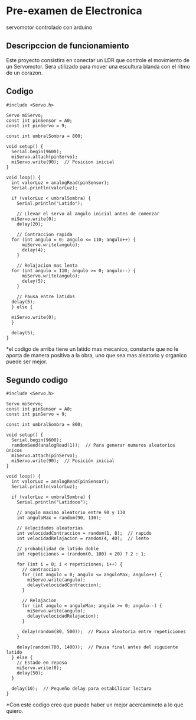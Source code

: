 # Pre-examen de Electronica
servomotor controlado con arduino

## Descripccion de funcionamiento

Este proyecto consistira en conectar un LDR que controle el movimiento de un Servomotor. Sera utilizado para mover una escultura blanda con el ritmo de un corazon.

## Codigo
~~~
#include <Servo.h>

Servo miServo;
const int pinSensor = A0;
const int pinServo = 9;

const int umbralSombra = 800;

void setup() {
  Serial.begin(9600);
  miServo.attach(pinServo);
  miServo.write(90);  // Posicion inicial
}

void loop() {
  int valorLuz = analogRead(pinSensor);
  Serial.println(valorLuz);

  if (valorLuz < umbralSombra) {
    Serial.println("Latido");

    // Llevar el servo al angulo inicial antes de comenzar
  miServo.write(0);
    delay(20);

    // Contraccion rapida
  for (int angulo = 0; angulo <= 110; angulo++) {
      miServo.write(angulo);
      delay(4);
    }

    // Relajacion mas lenta
  for (int angulo = 110; angulo >= 0; angulo--) {
      miServo.write(angulo);
      delay(5);
    }

    // Pausa entre latidos
  delay(5);
  } else {
    
  miServo.write(0); 
  }

  delay(5);
}
~~~

*el codigo de arriba tiene un latido mas mecanico, constante que no le aporta de manera positiva a la obra, uno que sea mas aleatorio y organico puede ser mejor.

## Segundo codigo
~~~
#include <Servo.h>

Servo miServo;
const int pinSensor = A0;
const int pinServo = 9;

const int umbralSombra = 800;

void setup() {
  Serial.begin(9600);
  randomSeed(analogRead(1));  // Para generar numeros aleatorios únicos
  miServo.attach(pinServo);
  miServo.write(90);  // Posición inicial
}

void loop() {
  int valorLuz = analogRead(pinSensor);
  Serial.println(valorLuz);

  if (valorLuz < umbralSombra) {
    Serial.println("Latidooo");

    // angulo maximo aleatorio entre 90 y 130
    int anguloMax = random(90, 130);

    // Velocidades aleatorias
    int velocidadContraccion = random(1, 8);  // rapido
    int velocidadRelajacion = random(4, 40);  // lento

    // probabilidad de latido doble
    int repeticiones = (random(0, 100) < 20) ? 2 : 1;

    for (int i = 0; i < repeticiones; i++) {
      // contraccion
      for (int angulo = 0; angulo <= anguloMax; angulo++) {
        miServo.write(angulo);
        delay(velocidadContraccion);
      }

      // Relajacion
      for (int angulo = anguloMax; angulo >= 0; angulo--) {
        miServo.write(angulo);
        delay(velocidadRelajacion);
      }

      delay(random(80, 500));  // Pausa aleatoria entre repeticiones
    }

    delay(random(700, 1400));  // Pausa final antes del siguiente latido
  } else {
    // Estado en reposo
    miServo.write(0);
    delay(50);
  }

  delay(10);  // Pequeño delay para estabilizar lectura
}

~~~
*Con este codigo creo que puede haber un mejor acercamineto a lo que quiero.




